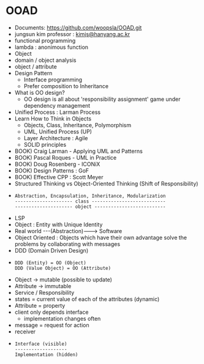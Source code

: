 # OOAD
* Documents: https://github.com/woopsla/OOAD.git
* jungsun kim professor : kimjs@hanyang.ac.kr
* functional programming
* lambda : anonimous function
* Object
* domain / object analysis
* object / attribute
* Design Pattern  
  * Interface programming
  * Prefer composition to Inheritance
* What is OO design?
  * OO design is all about 'responsibility assignment' game under dependency management
* Unified Process : Larman Process
* Learn How to Think in Objects
  * Objects, Class, Inheritance, Polymorphism
  * UML, Unified Process (UP)
  * Layer Architecture : Agile
  * SOLID principles
* BOOK) Craig Larman - Applying UML and Patterns
* BOOK) Pascal Roques - UML in Practice
* BOOK) Doug Rosenberg - ICONiX
* BOOK) Design Patterns : GoF
* BOOK) Effective CPP : Scott Meyer
* Structured Thinking vs Object-Oriented Thinking (Shift of Responsibility)
* ```
  Abstraction, Encapsulation, Inheritance, Modularization
  --------------------- class ---------------------------
  --------------------- object --------------------------
  ```
* LSP
* Object : Entity with Unique Identity
* Real world ---(Abstraction)---> Software
* Object Oriented : Objects which have their own advantage solve the problems by collaborating with messages
* DDD (Domain Driven Design)
* ``` 
  DDD (Entity) = OO (Object)
  DDD (Value Object) = OO (Attribute)
  ```
* Object -> mutable (possible to update)
* Attribute -> immutable
* Service / Responsibility
* states = current value of each of the attributes (dynamic)
* Attribute = property
* client only depends interface
  * implementation changes often
* message = request for action
* receiver
* ```
  Interface (visible)
  -------------------
  Implementation (hidden)
  ```
  
